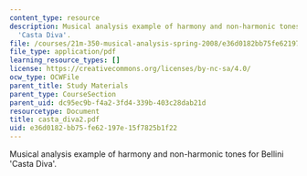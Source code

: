 ```yaml
---
content_type: resource
description: Musical analysis example of harmony and non-harmonic tones for Bellini
  'Casta Diva'.
file: /courses/21m-350-musical-analysis-spring-2008/e36d0182bb75fe62197e15f7825b1f22_casta_diva2.pdf
file_type: application/pdf
learning_resource_types: []
license: https://creativecommons.org/licenses/by-nc-sa/4.0/
ocw_type: OCWFile
parent_title: Study Materials
parent_type: CourseSection
parent_uid: dc95ec9b-f4a2-3fd4-339b-403c28dab21d
resourcetype: Document
title: casta_diva2.pdf
uid: e36d0182-bb75-fe62-197e-15f7825b1f22
---
```

Musical analysis example of harmony and non-harmonic tones for Bellini 'Casta Diva'.